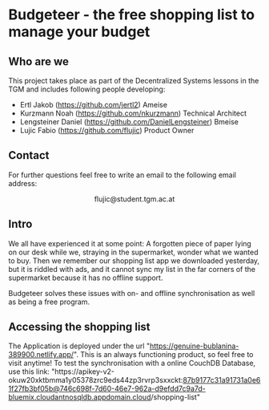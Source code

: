 # Budgeteer - the free shopping list to manage your budget 

## Who are we

This project takes place as part of the Decentralized Systems lessons in the TGM and includes following people developing:

- Ertl Jakob (https://github.com/jertl2) Ameise
- Kurzmann Noah (https://github.com/nkurzmann) Technical Architect
- Lengsteiner Daniel (https://github.com/DanielLengsteiner) Bmeise
- Lujic Fabio (https://github.com/flujic) Product Owner

## Contact

For further questions feel free to write an email to the following email address:

<center>flujic@student.tgm.ac.at</center>

## Intro

We all have experienced it at some point: A forgotten piece of paper lying on our desk while we, straying in the supermarket, wonder what we wanted to buy. 
Then we remember our shopping list app we downloaded yesterday, but it is riddled with ads, and it cannot sync my list in the far corners of the supermarket 
because it has no offline support.

Budgeteer solves these issues with on- and offline synchronisation as well as being a free program.

## Accessing the shopping list

The Application is deployed under the url "https://genuine-bublanina-389900.netlify.app/". This is an always functioning product, so feel free to visit anytime!
To test the synchronisation with a online CouchDB Database, use this link: "https://apikey-v2-okuw20xktbmma1y05378zrc9eds44zp3rvrp3sxxckt:87b9177c31a91731a0e61f27fb3bf05b@746c698f-7d60-46e7-962a-d9efdd7c9a7d-bluemix.cloudantnosqldb.appdomain.cloud/shopping-list"
